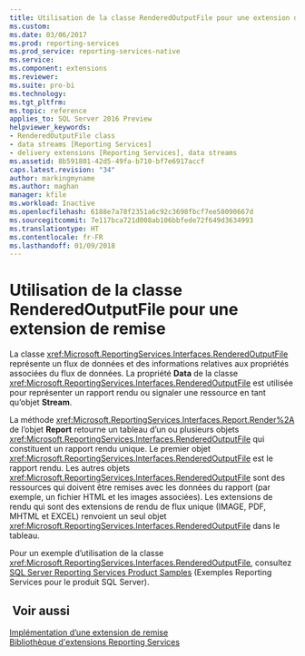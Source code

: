 ```yaml
---
title: Utilisation de la classe RenderedOutputFile pour une extension de remise | Microsoft Docs
ms.custom: 
ms.date: 03/06/2017
ms.prod: reporting-services
ms.prod_service: reporting-services-native
ms.service: 
ms.component: extensions
ms.reviewer: 
ms.suite: pro-bi
ms.technology: 
ms.tgt_pltfrm: 
ms.topic: reference
applies_to: SQL Server 2016 Preview
helpviewer_keywords:
- RenderedOutputFile class
- data streams [Reporting Services]
- delivery extensions [Reporting Services], data streams
ms.assetid: 8b591801-42d5-49fa-b710-bf7e6917accf
caps.latest.revision: "34"
author: markingmyname
ms.author: maghan
manager: kfile
ms.workload: Inactive
ms.openlocfilehash: 6188e7a78f2351a6c92c3698fbcf7ee58090667d
ms.sourcegitcommit: 7e117bca721d008ab106bbfede72f649d3634993
ms.translationtype: HT
ms.contentlocale: fr-FR
ms.lasthandoff: 01/09/2018
---
```

# <a name="using-the-renderedoutputfile-class-for-a-delivery-extension"></a>Utilisation de la classe RenderedOutputFile pour une extension de remise
  La classe <xref:Microsoft.ReportingServices.Interfaces.RenderedOutputFile> représente un flux de données et des informations relatives aux propriétés associées du flux de données. La propriété **Data** de la classe <xref:Microsoft.ReportingServices.Interfaces.RenderedOutputFile> est utilisée pour représenter un rapport rendu ou signaler une ressource en tant qu’objet **Stream**.  
  
 La méthode <xref:Microsoft.ReportingServices.Interfaces.Report.Render%2A> de l’objet **Report** retourne un tableau d’un ou plusieurs objets <xref:Microsoft.ReportingServices.Interfaces.RenderedOutputFile> qui constituent un rapport rendu unique. Le premier objet <xref:Microsoft.ReportingServices.Interfaces.RenderedOutputFile> est le rapport rendu. Les autres objets <xref:Microsoft.ReportingServices.Interfaces.RenderedOutputFile> sont des ressources qui doivent être remises avec les données du rapport (par exemple, un fichier HTML et les images associées). Les extensions de rendu qui sont des extensions de rendu de flux unique (IMAGE, PDF, MHTML et EXCEL) renvoient un seul objet <xref:Microsoft.ReportingServices.Interfaces.RenderedOutputFile> dans le tableau.  
  
 Pour un exemple d’utilisation de la classe <xref:Microsoft.ReportingServices.Interfaces.RenderedOutputFile>, consultez [SQL Server Reporting Services Product Samples](http://go.microsoft.com/fwlink/?LinkId=177889) (Exemples Reporting Services pour le produit SQL Server).  
  
## <a name="see-also"></a> Voir aussi  
 [Implémentation d’une extension de remise](../../../reporting-services/extensions/delivery-extension/implementing-a-delivery-extension.md)   
 [Bibliothèque d'extensions Reporting Services](../../../reporting-services/extensions/reporting-services-extension-library.md)  
  
  
